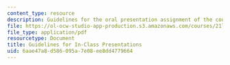 ```yaml
---
content_type: resource
description: Guidelines for the oral presentation assignment of the course.
file: https://ol-ocw-studio-app-production.s3.amazonaws.com/courses/21l-310-bestsellers-the-memoir-spring-2010/6aae47a8d586095a7e08ee8dd4779664_MIT21L_310S10_rr01.pdf
file_type: application/pdf
resourcetype: Document
title: Guidelines for In-Class Presentations
uid: 6aae47a8-d586-095a-7e08-ee8dd4779664
---
```

